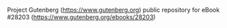 Project Gutenberg (https://www.gutenberg.org) public repository for eBook #28203 (https://www.gutenberg.org/ebooks/28203)
